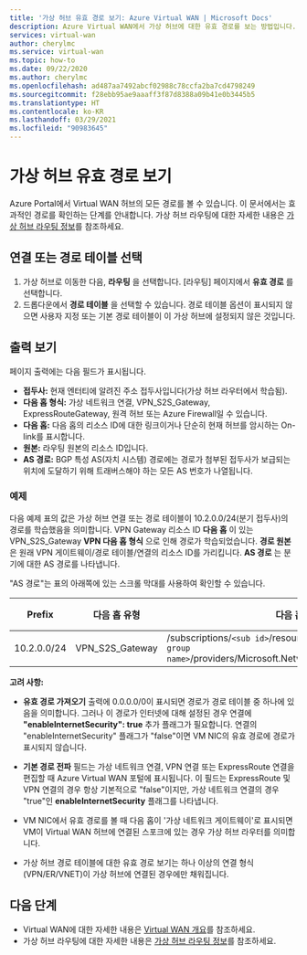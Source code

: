```yaml
---
title: '가상 허브 유효 경로 보기: Azure Virtual WAN | Microsoft Docs'
description: Azure Virtual WAN에서 가상 허브에 대한 유효 경로를 보는 방법입니다.
services: virtual-wan
author: cherylmc
ms.service: virtual-wan
ms.topic: how-to
ms.date: 09/22/2020
ms.author: cherylmc
ms.openlocfilehash: ad487aa7492abcf02988c78ccfa2ba7cd4798249
ms.sourcegitcommit: f28ebb95ae9aaaff3f87d8388a09b41e0b3445b5
ms.translationtype: HT
ms.contentlocale: ko-KR
ms.lasthandoff: 03/29/2021
ms.locfileid: "90983645"
---
```

# <a name="view-virtual-hub-effective-routes"></a>가상 허브 유효 경로 보기

Azure Portal에서 Virtual WAN 허브의 모든 경로를 볼 수 있습니다. 이 문서에서는 효과적인 경로를 확인하는 단계를 안내합니다. 가상 허브 라우팅에 대한 자세한 내용은 [가상 허브 라우팅 정보](about-virtual-hub-routing.md)를 참조하세요.

## <a name="select-connections-or-route-tables"></a><a name="routing"></a>연결 또는 경로 테이블 선택

1. 가상 허브로 이동한 다음, **라우팅** 을 선택합니다. [라우팅] 페이지에서 **유효 경로** 를 선택합니다.
1. 드롭다운에서 **경로 테이블** 을 선택할 수 있습니다. 경로 테이블 옵션이 표시되지 않으면 사용자 지정 또는 기본 경로 테이블이 이 가상 허브에 설정되지 않은 것입니다.

## <a name="view-output"></a><a name="output"></a>출력 보기

페이지 출력에는 다음 필드가 표시됩니다.

* **접두사:** 현재 엔터티에 알려진 주소 접두사입니다(가상 허브 라우터에서 학습됨).
* **다음 홉 형식:** 가상 네트워크 연결, VPN_S2S_Gateway, ExpressRouteGateway, 원격 허브 또는 Azure Firewall일 수 있습니다.
* **다음 홉:** 다음 홉의 리소스 ID에 대한 링크이거나 단순히 현재 허브를 암시하는 On-link를 표시합니다.
* **원본:** 라우팅 원본의 리소스 ID입니다.
* **AS 경로:** BGP 특성 AS(자치 시스템) 경로에는 경로가 첨부된 접두사가 보급되는 위치에 도달하기 위해 트래버스해야 하는 모든 AS 번호가 나열됩니다.

### <a name="example"></a><a name="example"></a>예제

다음 예제 표의 값은 가상 허브 연결 또는 경로 테이블이 10.2.0.0/24(분기 접두사)의 경로를 학습했음을 의미합니다. VPN Gateway 리소스 ID **다음 홉** 이 있는 VPN_S2S_Gateway **VPN 다음 홉 형식** 으로 인해 경로가 학습되었습니다. **경로 원본** 은 원래 VPN 게이트웨이/경로 테이블/연결의 리소스 ID를 가리킵니다. **AS 경로** 는 분기에 대한 AS 경로를 나타냅니다.

"AS 경로"는 표의 아래쪽에 있는 스크롤 막대를 사용하여 확인할 수 있습니다.

| **Prefix** |  **다음 홉 유형** | **다음 홉** |  **경로 원본** |**AS 경로** |
| ---        | ---                | ---          | ---               | ---         |
| 10.2.0.0/24| VPN_S2S_Gateway |/subscriptions/`<sub id>`/resourceGroups/`<resource group name>`/providers/Microsoft.Network/vpnGateways/vpngw|/subscriptions/`<sub id>`/resourceGroups/`<resource group name>`/providers/Microsoft.Network/vpnGateways/vpngw| 20000|

**고려 사항:**

* **유효 경로 가져오기** 출력에 0.0.0.0/0이 표시되면 경로가 경로 테이블 중 하나에 있음을 의미합니다. 그러나 이 경로가 인터넷에 대해 설정된 경우 연결에 **"enableInternetSecurity": true** 추가 플래그가 필요합니다. 연결의 "enableInternetSecurity" 플래그가 "false"이면 VM NIC의 유효 경로에 경로가 표시되지 않습니다.

* **기본 경로 전파** 필드는 가상 네트워크 연결, VPN 연결 또는 ExpressRoute 연결을 편집할 때 Azure Virtual WAN 포털에 표시됩니다. 이 필드는 ExpressRoute 및 VPN 연결의 경우 항상 기본적으로 "false"이지만, 가상 네트워크 연결의 경우 "true"인 **enableInternetSecurity** 플래그를 나타냅니다.

* VM NIC에서 유효 경로를 볼 때 다음 홉이 '가상 네트워크 게이트웨이'로 표시되면 VM이 Virtual WAN 허브에 연결된 스포크에 있는 경우 가상 허브 라우터를 의미합니다.

* 가상 허브 경로 테이블에 대한 유효 경로 보기는 하나 이상의 연결 형식(VPN/ER/VNET)이 가상 허브에 연결된 경우에만 채워집니다.

## <a name="next-steps"></a>다음 단계

* Virtual WAN에 대한 자세한 내용은 [Virtual WAN 개요](virtual-wan-about.md)를 참조하세요.
* 가상 허브 라우팅에 대한 자세한 내용은 [가상 허브 라우팅 정보](about-virtual-hub-routing.md)를 참조하세요.
